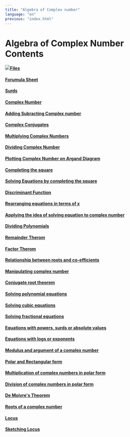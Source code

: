 ```yaml
---
title: "Algebra of Complex number"
language: "en"
previous: "index.html"
---
```


# Algebra of Complex Number Contents

#### <img id="folderImg" src="../assets/img/folder.png" class="icon">[Files](algebraFiles.html)
#### [Forumula Sheet](algebraFormulas.html)
#### [Surds](surds.html)
#### [Complex Number](complex.html)
#### [Adding Subracting Complex number](addingSubtracting.html)
#### [Complex Conjugates](complexConjugate.html)
#### [Multiplying Complex Numbers](multiplyingcn.html)
#### [Dividing Complex Number](dividing.html)
#### [Plotting Complex Number on Argand Diagram](argand.html)
#### [Completing the square](completingTheSquare.html)
#### [Solving Equations by completing the square](solveByCompletingSquare.html)
#### [Discriminant Function](discriminant.html)
#### [Rearranging equations in terms of x](rearrange.html)
#### [Applying the idea of solving equation to complex number](idea.html)
#### [Dividing Polynomials](dividingPolynomials.html)
#### [Remainder Therom](remainderTherom.html)
#### [Factor Therom](factorTherom.html)
#### [Relationship between roots and co-efficients](rootsCoefficients.html)
#### [Manipulating complex number](manipulatingComplex.html)
#### [Conjugate root theorem](conjugateRootTherom.html)
#### [Solving polynomial equations](solvingPolynomial.html)
#### [Solving cubic equations](solvingCubic.html)
#### [Solving fractional equations](solvingFraction.html)
#### [Equations with powers, surds or absolute values](powersSurdsAbsolute.html)
#### [Equations with logs or exponents](logEXP.html)
#### [Modulus and argument of a complex number](modulusArgument.html)
#### [Polar and Rectangular form](polarRectangular.html)
#### [Multiplication of complex numbers in polar form](divisionComplexInPolar.html)
#### [Division of complex numbers in polar form](multiplicationComplexInPolar.html)
#### [De Moivre's Theorem](deMoivres.html)
#### [Roots of a complex number](rootOfCn.html)
#### [Locus](locus.html)
#### [Sketching Locus](sketchingLocus.html)


